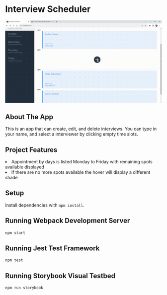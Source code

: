 # Interview Scheduler

!["Gif of Function"](https://github.com/myfootsasleep/scheduler/blob/master/docs/Scheduler%20Test.gif)

## About The App

This is an app that can create, edit, and delete interviews. You can type in your name, and select a interviewer by clicking empty time slots. 

## Project Features

<li>Appointment by days is listed Monday to Friday with remaining spots available displayed</li>
<li>If there are no more spots available the hover will display a different shade</li>


## Setup

Install dependencies with `npm install`.

## Running Webpack Development Server

```sh
npm start
```

## Running Jest Test Framework

```sh
npm test
```

## Running Storybook Visual Testbed

```sh
npm run storybook
```

